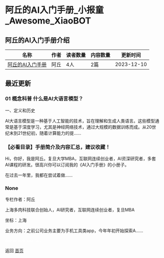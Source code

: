# 阿丘的AI入门手册_小报童_Awesome_XiaoBOT

## 阿丘的AI入门手册介绍
>   
  


|名称|作者|读者数量|内容数量|更新时间|
|---|---|---|---|---|
|[阿丘的AI入门手册](https://xiaobot.net/p/aqiu001?refer=0b133df9-27dc-423b-8101-639049001c13)|阿丘|4人|2篇|2023-12-10|

## 最近更新
### 01 概念科普 什么是AI大语言模型？

一、定义和历史

AI大语言模型是一种基于人工智能的技术，旨在理解和生成人类语言。这些模型通常是基于深度学习，尤其是神经网络技术，通过大规模的数据训练而成。从20世纪末到21世纪初，随着计算能力的提......

### 【必看目录】手册简介及内容汇总，建议收藏！

Hi，你好，我是阿丘。复旦大学MBA，互联网连续创业者，AI资深研究者，多套AI课程的研发。很高兴你可以订阅我的《AI入门手册》的小册子。

在过去一年里，我都在尝试着做......

### None

专栏作者：阿丘

上海多肉科技联合创始人，AI研究者，互联网连续创业者，复旦MBA

坐标：上海

业务方向：之前公司业务主要为手机工具类app，今年年初开始探索A......


<a href="https://github.com/Reno9527/awesome-xiaobot" style="color: white; text-decoration: none;">awesome-xiaobot</a>

返回 [首页](../README.md)
